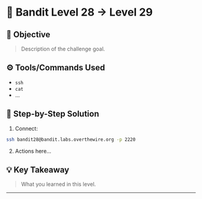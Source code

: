 # 🔐 Bandit Level 28 → Level 29

## 🎯 Objective
> Description of the challenge goal.

## ⚙️ Tools/Commands Used
- `ssh`
- `cat`
- ...

## 🧠 Step-by-Step Solution

1. Connect:
```bash
ssh bandit28@bandit.labs.overthewire.org -p 2220
```

2. Actions here...

## 💡 Key Takeaway
> What you learned in this level.

---

